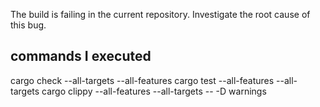 The build is failing in the current repository. Investigate the root cause of this bug.

## commands I executed
cargo check --all-targets --all-features
cargo test --all-features --all-targets
cargo clippy --all-features --all-targets -- -D warnings
